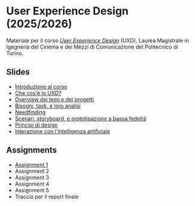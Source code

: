 # User Experience Design (2025/2026)

Materiale per il corso _[User Experience Design](https://github.com/polito-uxd-2025)_ (UXD), Laurea Magistrale in Igegneria del Cinema e dei Mezzi di Comunicazione del Politecnico di Torino.

## Slides

* [Introduzione al corso](./slides/00-intro.pdf)
* [Che cos'è lo UXD?](./slides/01-whatisUXD.pdf)
* [Overview dei temi e dei progetti](./slides/02-themes-projects-overview.pdf)
* [Bisogni, task, e loro analisi](./slides/03-users-needs-tasks.pdf)
* [Needfinding](./slides/04-needfinding.pdf)
* [Scenari, storyboard, e prototipazione a bassa fedeltà](./slides/05-scenarios-storyboards-lowfi.pdf)
* [Principi di design](./slides/06-design-principles.pdf)
* [Interazione con l'intelligenza artificiale](./slides/07-interazione-ai.pdf)

## Assignments
* [Assignment 1](./assignments/A1-needfinding.pdf)
* Assignment 2
* Assignment 3
* Assignment 4
* Assignment 5
* Traccia per il report finale

